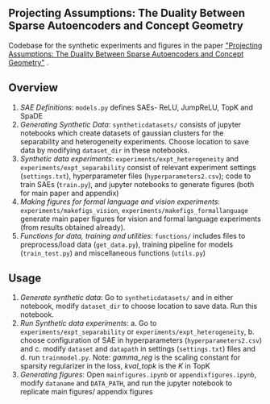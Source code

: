 ## Projecting Assumptions: The Duality Between Sparse Autoencoders and Concept Geometry

Codebase for the synthetic experiments and figures in the paper ["Projecting Assumptions: The Duality Between Sparse Autoencoders and Concept Geometry"](https://arxiv.org/abs/2503.01822) .

## Overview

1. *SAE Definitions*: `models.py` defines SAEs- ReLU, JumpReLU, TopK and SpaDE
2. *Generating Synthetic Data*: `syntheticdatasets/` consists of jupyter notebooks which create datasets of gaussian clusters for the separability and heterogeneity experiments. Choose location to save data by modifying `dataset_dir` in these notebooks. 
3. *Synthetic data experiments*: `experiments/expt_heterogeneity` and `experiments/expt_separability` consist of relevant experiment settings (`settings.txt`), hyperparameter files (`hyperparameters2.csv`); code to train SAEs (`train.py`), and jupyter notebooks to generate figures (both for main paper and appendix)
4. *Making figures for formal language and vision experiments*: `experiments/makefigs_vision`, `experiments/makefigs_formallanguage` generate main paper figures for vision and formal language experiments (from results obtained already).
5. *Functions for data, training and utilities*: `functions/` includes files to preprocess/load data (`get_data.py`), training pipeline for models (`train_test.py`) and miscellaneous functions (`utils.py`)

## Usage

1. *Generate synthetic data*: Go to `syntheticdatasets/` and in either notebook, modify `dataset_dir` to choose location to save data. Run this notebook.
2. *Run Synthetic data experiments*: 
    a. Go to `experiments/expt_separability` or `experiments/expt_heterogeneity`, 
    b. choose configuration of SAE in hyperparameters (`hyperparameters2.csv`) and 
    c. modify `dataset` and `datapath` in settings (`settings.txt`) files and 
    d. run `trainmodel.py`. 
Note: _gamma_reg_ is the scaling constant for sparsity regularizer in the loss, _kval_topk_ is the _K_ in TopK
3. *Generating figures*: Open `mainfigures.ipynb` or `appendixfigures.ipynb`, modify `dataname` and `DATA_PATH`, and run the jupyter notebook to replicate main figures/ appendix figures

